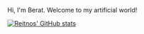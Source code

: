 
Hi, I'm Berat. Welcome to my artificial world!

[![Reitnos' GitHub stats](https://github-readme-stats.vercel.app/api?username=Reitnos&theme=radical&count_private=true)](https://github.com/anuraghazra/github-readme-stats)


